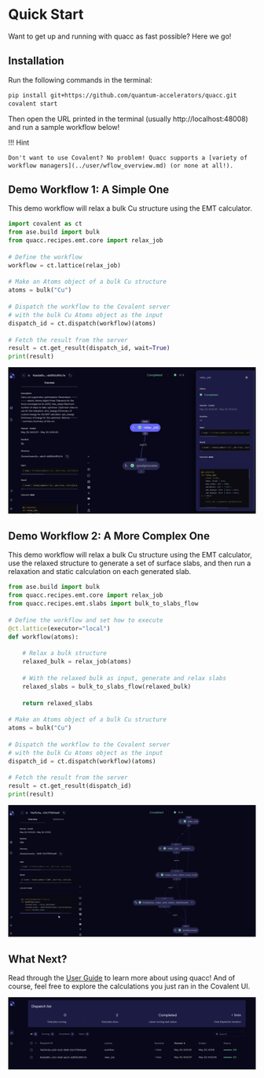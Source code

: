 # Quick Start

Want to get up and running with quacc as fast possible? Here we go!

## Installation

Run the following commands in the terminal:

```bash
pip install git+https://github.com/quantum-accelerators/quacc.git
covalent start
```

Then open the URL printed in the terminal (usually http://localhost:48008) and run a sample workflow below!

!!! Hint

    Don't want to use Covalent? No problem! Quacc supports a [variety of workflow managers](../user/wflow_overview.md) (or none at all!).

## Demo Workflow 1: A Simple One

This demo workflow will relax a bulk Cu structure using the EMT calculator.

```python
import covalent as ct
from ase.build import bulk
from quacc.recipes.emt.core import relax_job

# Define the workflow
workflow = ct.lattice(relax_job)

# Make an Atoms object of a bulk Cu structure
atoms = bulk("Cu")

# Dispatch the workflow to the Covalent server
# with the bulk Cu Atoms object as the input
dispatch_id = ct.dispatch(workflow)(atoms)

# Fetch the result from the server
result = ct.get_result(dispatch_id, wait=True)
print(result)
```

![Covalent UI](../images/start/start1.jpg)

## Demo Workflow 2: A More Complex One

This demo workflow will relax a bulk Cu structure using the EMT calculator, use the relaxed structure to generate a set of surface slabs, and then run a relaxation and static calculation on each generated slab.

```python
from ase.build import bulk
from quacc.recipes.emt.core import relax_job
from quacc.recipes.emt.slabs import bulk_to_slabs_flow

# Define the workflow and set how to execute
@ct.lattice(executor="local")
def workflow(atoms):

    # Relax a bulk structure
    relaxed_bulk = relax_job(atoms)

    # With the relaxed bulk as input, generate and relax slabs
    relaxed_slabs = bulk_to_slabs_flow(relaxed_bulk)

    return relaxed_slabs

# Make an Atoms object of a bulk Cu structure
atoms = bulk("Cu")

# Dispatch the workflow to the Covalent server
# with the bulk Cu Atoms object as the input
dispatch_id = ct.dispatch(workflow)(atoms)

# Fetch the result from the server
result = ct.get_result(dispatch_id)
print(result)
```

![Covalent UI](../images/start/start2.gif)

## What Next?

Read through the [User Guide](../user/basics.md) to learn more about using quacc! And of course, feel free to explore the calculations you just ran in the Covalent UI.

![Covalent UI](../images/start/ui.jpg)
